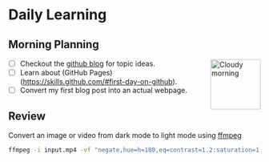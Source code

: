 # Daily Learning

## Morning Planning

<img alt="Cloudy morning" src="https://octodex.github.com/images/cloud.jpg" width="100" align="right">

- [ ] Checkout the [github blog](https://github.blog/) for topic ideas.
- [ ] Learn about (GitHub Pages)(https://skills.github.com/#first-day-on-github).
- [ ] Convert my first blog post into an actual webpage.

## Review

Convert an image or video from dark mode to light mode using [ffmpeg](https://www.ffmpeg.org)

```bash
ffmpeg -i input.mp4 -vf "negate,hue=h=180,eq=contrast=1.2:saturation=1.1" output.mp4
```  
